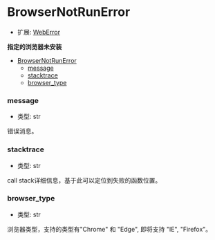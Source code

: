 # BrowserNotRunError

- 扩展: [WebError](./weberror.md)

**指定的浏览器未安装**

- [BrowserNotRunError](#browsernotrunerror)
    - [message](#message)
    - [stacktrace](#stacktrace)
    - [browser\_type](#browser_type)


### message
- 类型: str

错误消息。


### stacktrace
- 类型: str

call stack详细信息，基于此可以定位到失败的函数位置。

### browser_type
- 类型: str

浏览器类型，支持的类型有"Chrome" 和 "Edge", 即将支持 "IE", "Firefox"。